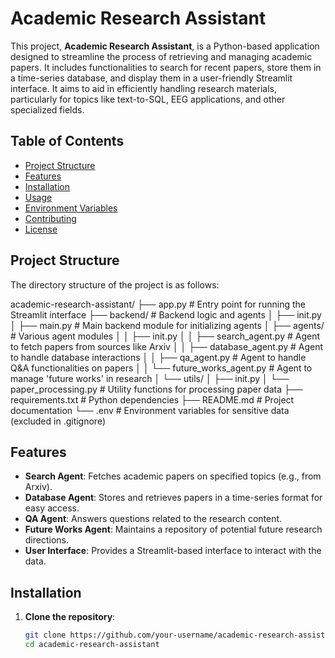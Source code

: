# Academic Research Assistant

This project, **Academic Research Assistant**, is a Python-based application designed to streamline the process of retrieving and managing academic papers. It includes functionalities to search for recent papers, store them in a time-series database, and display them in a user-friendly Streamlit interface. It aims to aid in efficiently handling research materials, particularly for topics like text-to-SQL, EEG applications, and other specialized fields.

## Table of Contents

- [Project Structure](#project-structure)
- [Features](#features)
- [Installation](#installation)
- [Usage](#usage)
- [Environment Variables](#environment-variables)
- [Contributing](#contributing)
- [License](#license)

## Project Structure

The directory structure of the project is as follows:


academic-research-assistant/ ├── app.py # Entry point for running the Streamlit interface ├── backend/ # Backend logic and agents │ ├── init.py │ ├── main.py # Main backend module for initializing agents │ ├── agents/ # Various agent modules │ │ ├── init.py │ │ ├── search_agent.py # Agent to fetch papers from sources like Arxiv │ │ ├── database_agent.py # Agent to handle database interactions │ │ ├── qa_agent.py # Agent to handle Q&A functionalities on papers │ │ └── future_works_agent.py # Agent to manage 'future works' in research │ └── utils/ │ ├── init.py │ └── paper_processing.py # Utility functions for processing paper data ├── requirements.txt # Python dependencies ├── README.md # Project documentation └── .env # Environment variables for sensitive data (excluded in .gitignore)



## Features

- **Search Agent**: Fetches academic papers on specified topics (e.g., from Arxiv).
- **Database Agent**: Stores and retrieves papers in a time-series format for easy access.
- **QA Agent**: Answers questions related to the research content.
- **Future Works Agent**: Maintains a repository of potential future research directions.
- **User Interface**: Provides a Streamlit-based interface to interact with the data.

## Installation

1. **Clone the repository**:
   ```bash
   git clone https://github.com/your-username/academic-research-assistant.git
   cd academic-research-assistant
